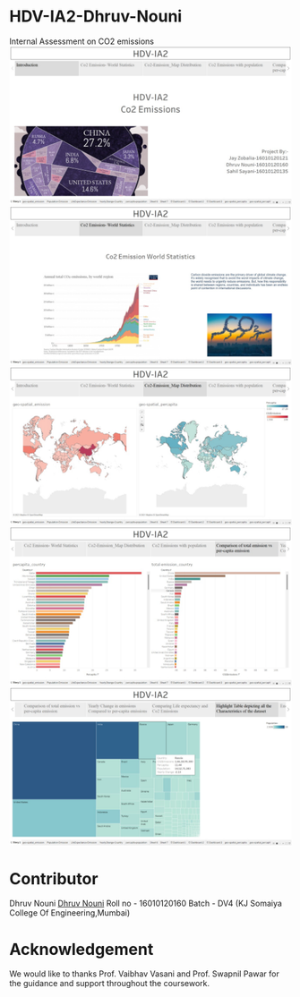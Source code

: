 # HDV-IA2-Dhruv-Nouni
Internal Assessment on CO2 emissions 
![alt text](https://github.com/dhruvn9/HDV-IA2-Dhruv-Nouni/blob/main/Images/WhatsApp%20Image%202021-12-03%20at%206.32.45%20PM.jpeg)
![alt text](https://github.com/dhruvn9/HDV-IA2-Dhruv-Nouni/blob/main/Images/WhatsApp%20Image%202021-12-03%20at%206.32.46%20PM.jpeg)
![alt text](https://github.com/dhruvn9/HDV-IA2-Dhruv-Nouni/blob/main/Images/WhatsApp%20Image%202021-12-03%20at%206.32.47%20PM.jpeg)
![alt text](https://github.com/dhruvn9/HDV-IA2-Dhruv-Nouni/blob/main/Images/WhatsApp%20Image%202021-12-03%20at%206.32.48%20PM.jpeg)
![alt text](https://github.com/dhruvn9/HDV-IA2-Dhruv-Nouni/blob/main/Images/WhatsApp%20Image%202021-12-03%20at%206.32.51%20PM.jpeg)
# Contributor
Dhruv Nouni
[Dhruv Nouni](https://github.com/dhruvn9)
Roll no - 16010120160
Batch - DV4
(KJ Somaiya College Of Engineering,Mumbai)

# Acknowledgement
We would like to thanks Prof. Vaibhav Vasani and Prof. Swapnil Pawar for the guidance and support throughout the coursework.
